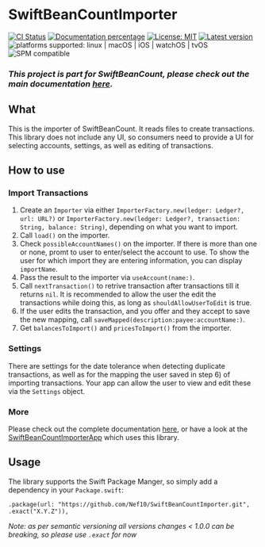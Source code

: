 # SwiftBeanCountImporter

[![CI Status](https://github.com/Nef10/SwiftBeanCountImporter/workflows/CI/badge.svg?event=push)](https://github.com/Nef10/SwiftBeanCountImporter/actions?query=workflow%3A%22CI%22) [![Documentation percentage](https://nef10.github.io/SwiftBeanCountImporter/badge.svg)](https://nef10.github.io/SwiftBeanCountImporter/) [![License: MIT](https://img.shields.io/github/license/Nef10/SwiftBeanCountImporter)](https://github.com/Nef10/SwiftBeanCountImporter/blob/main/LICENSE) [![Latest version](https://img.shields.io/github/v/release/Nef10/SwiftBeanCountImporter?label=SemVer&sort=semver)](https://github.com/Nef10/SwiftBeanCountImporter/releases) ![platforms supported: linux | macOS | iOS | watchOS | tvOS](https://img.shields.io/badge/platform-linux%20%7C%20macOS%20%7C%20iOS%20%7C%20watchOS%20%7C%20tvOS-blue) ![SPM compatible](https://img.shields.io/badge/SPM-compatible-blue)

### ***This project is part for SwiftBeanCount, please check out the main documentation [here](https://github.com/Nef10/SwiftBeanCount).***

## What

This is the importer of SwiftBeanCount. It reads files to create transactions. This library does not include any UI, so consumers need to provide a UI for selecting accounts, settings, as well as editing of transactions.

## How to use

### Import Transactions

1) Create an `Importer` via either `ImporterFactory.new(ledger: Ledger?, url: URL?)` or `ImporterFactory.new(ledger: Ledger?, transaction: String, balance: String)`, depending on what you want to import.
2) Call `load()` on the importer.
3) Check `possibleAccountNames()` on the importer. If there is more than one or none, promt to user to enter/select the account to use. To show the user for which import they are entering information, you can display `importName`.
4) Pass the result to the importer via `useAccount(name:)`.
5) Call `nextTransaction()` to retrive transaction after transactions till it returns `nil`. It is recommended to allow the user the edit the transactions while doing this, as long as `shouldAllowUserToEdit` is true.
6) If the user edits the transaction, and you offer and they accept to save the new mapping, call `saveMapped(description:payee:accountName:)`.
7) Get `balancesToImport()` and `pricesToImport()` from the importer.

### Settings

There are settings for the date tolerance when detecting duplicate transactions, as well as for the mapping the user saved in step 6) of importing transactions. Your app can allow the user to view and edit these via the `Settings` object.

### More

Please check out the complete documentation [here](https://nef10.github.io/SwiftBeanCountImporter/), or have a look at the [SwiftBeanCountImporterApp](https://github.com/Nef10/SwiftBeanCountImporterApp/) which uses this library.

## Usage

The library supports the Swift Package Manger, so simply add a dependency in your `Package.swift`:

```
.package(url: "https://github.com/Nef10/SwiftBeanCountImporter.git", .exact("X.Y.Z")),
```

*Note: as per semantic versioning all versions changes < 1.0.0 can be breaking, so please use `.exact` for now*
